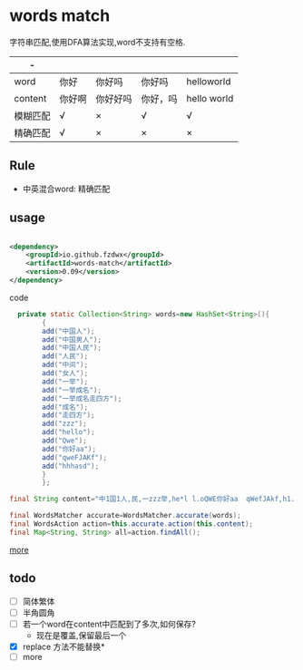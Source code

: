 # words match

字符串匹配,使用DFA算法实现,word不支持有空格.

| -       |     |      |      |                 |
|---------|-----|------|------|-----------------|
| word    | 你好  | 你好吗  | 你好吗  | helloworld      |
| content | 你好啊 | 你好好吗 | 你好，吗 | hello     world |
| 模糊匹配    | √   | ×    | √    | √               |
| 精确匹配    | √   | ×    | ×    | ×               |

## Rule

- 中英混合word: 精确匹配

## usage

```xml

<dependency>
    <groupId>io.github.fzdwx</groupId>
    <artifactId>words-match</artifactId>
    <version>0.09</version>
</dependency>
```

code

```java
  private static Collection<String> words=new HashSet<String>(){
        {
        add("中国人");
        add("中国男人");
        add("中国人民");
        add("人民");
        add("中间");
        add("女人");
        add("一举");
        add("一举成名");
        add("一举成名走四方");
        add("成名");
        add("走四方");
        add("zzz");
        add("hello");
        add("Qwe");
        add("你好aa");
        add("qweFJAKf");
        add("hhhasd");
        }
        };

final String content="中1国1人,民,一zzz举,he*l l.oQWE你好aa  qWefJAkf,h1...h1h1a1S1D";

final WordsMatcher accurate=WordsMatcher.accurate(words);
final WordsAction action=this.accurate.action(this.content);
final Map<String, String> all=action.findAll();
```

[more](https://github.com/fzdwx/words-match/blob/159c5dfe0a8c58b8db9e3bb69e3e24c7312a5b1e/src/test/java/io/github/fzdwx/words/WordsMatcherTest.java)

## todo

- [ ] 简体繁体
- [ ] 半角圆角
- [ ] 若一个word在content中匹配到了多次,如何保存?
    - 现在是覆盖,保留最后一个
- [x] replace 方法不能替换*
- [ ] more